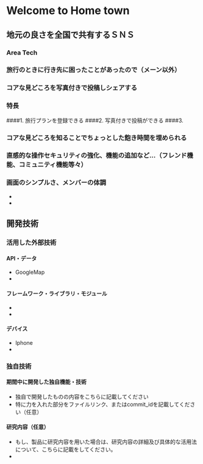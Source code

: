 # Welcome to Home town
## 地元の良さを全国で共有するＳＮＳ
### Area Tech

### 旅行のときに行き先に困ったことがあったので（メーン以外）
### コアな見どころを写真付きで投稿しシェアする
### 特長
####1. 旅行プランを登録できる
####2. 写真付きで投稿ができる
####3. 

### コアな見どころを知ることでちょっとした飽き時間を埋められる
### 直感的な操作セキュリティの強化、機能の追加など…（フレンド機能、コミュニティ機能等々）
### 画面のシンプルさ、メンバーの体調
* 
* 

## 開発技術
### 活用した外部技術
#### API・データ
* GoogleMap
* 

#### フレームワーク・ライブラリ・モジュール
* 
* 

#### デバイス
* Iphone
* 

### 独自技術
#### 期間中に開発した独自機能・技術
* 独自で開発したものの内容をこちらに記載してください
* 特に力を入れた部分をファイルリンク、またはcommit_idを記載してください（任意）

#### 研究内容（任意）
* もし、製品に研究内容を用いた場合は、研究内容の詳細及び具体的な活用法について、こちらに記載をしてください。
* 
